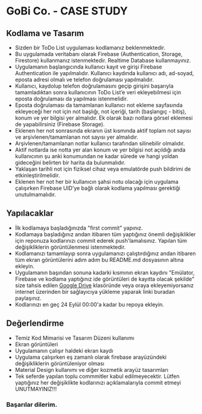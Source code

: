# GoBi Co. - CASE STUDY

## Kodlama ve Tasarım
* Sizden bir ToDo List uygulaması kodlamanız beklenmektedir.
* Bu uygulamada veritabanı olarak Firebase (Authentication, Storage, Firestore) kullanmanız istenmektedir. Realtime Database kullanmayınız.
* Uygulamanın başlangıcında kullanıcı kayıt ve girişi Firebase Authentication ile yapılmalıdır. Kullanıcı kaydında kullanıcı adı, ad-soyad, eposta adresi olmalı ve telefon doğrulaması yapılmalıdır.
* Kullanıcı, kaydolup telefon doğrulamasını geçip girişini başarıyla tamamladıktan sonra kullanıcının ToDo List’e veri ekleyebilmesi için eposta doğrulaması da yapılması istenmelidir.
* Eposta doğrulaması da tamamlanan kullanıcı not ekleme sayfasında ekleyeceği her not için not başlığı, not içeriği, tarih (başlangıç - bitiş), konum ve yer bilgisi yer almalıdır. Ek olarak bazı notlara görsel eklemesi de yapabilirsiniz (Firebase Storage).
* Eklenen her not sonrasında ekranın üst kısmında aktif toplam not sayısı ve arşivlenen/tamamlanan not sayısı yer almalıdır.
* Arşivlenen/tamamlanan notlar kullanıcı tarafından silinebilir olmalıdır.
* Aktif notlarda ise notta yer alan konum ve yer bilgisi not açıldığı anda kullanıcının şu anki konumundan ne kadar sürede ve hangi yoldan gideceğini belirten bir harita da bulunmalıdır.
* Yaklaşan tarihli not için fiziksel cihaz veya emulatörde push bildirimi de etkinleştirilmelidir.
* Eklenen her not her bir kullanıcın şahsi notu olacağı için uygulama çalışırken Firebase UID’ye bağlı olarak kodlama yapılması gerektiği unutulmamalıdır.

## Yapılacaklar
* İlk kodlamaya başladığınızda "first commit" yapınız.
* Kodlamaya başladığınız andan itibaren tüm yaptığınız önemli değişiklikler için reponuza kodlarınızı commit ederek push'lamalısınız. Yapılan tüm değişikliklerin görüntülenmesi istenmektedir. 
* Kodlamanızı tamamlayıp sonra uygulamanızı çalıştırdığınız andan itibaren tüm ekran görüntülerini adım adım bu README.md dosyasının altına ekleyin. 
* Uygulamanın başından sonuna kadarki kısmının ekran kaydını "Emülator, Firebase ve kodlama yaptığınız ide görüntüleri de kayıtta olacak şekilde" size tahsis edilen [Google Drive](https://drive.google.com/drive/folders/1AzFyO3QFLhdHFoG9Xh0xq-9plTXvGjZ7?usp=drive_link) klasöründe veya oraya ekleyemiyorsanız internet üzerinden bir sağlayıcıya yükleme yaparak linki buradan paylaşınız.
* Kodlarınızı en geç 24 Eylül 00:00'a kadar bu repoya ekleyin.

## Değerlendirme
* Temiz Kod Mimarisi ve Tasarım Düzeni kullanımı
* Ekran görüntüleri
* Uygulamanın çalışır haldeki ekran kaydı
* Uygulama çalışırken eş zamanlı olarak firebase arayüzündeki değişikliklerin görüntüleniyor olması
* Material Design kullanımı ve diğer kozmetik arayüz tasarımları
* Tek seferde yapılan toplu commmitler kabul edilmeyecektir. Lütfen yaptığınız her değişiklikte kodlarınızı açıklamalarıyla commit etmeyi UNUTMAYINIZ!!!

### Başarılar dilerim.
